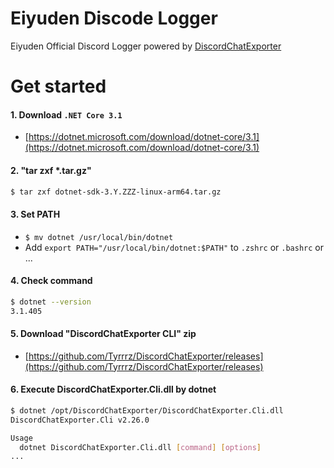 # Eiyuden Discode Logger
Eiyuden Official Discord Logger powered by [DiscordChatExporter](https://github.com/Tyrrrz/DiscordChatExporter)

# Get started
#### 1. Download `.NET Core 3.1`
- [https://dotnet.microsoft.com/download/dotnet-core/3.1](https://dotnet.microsoft.com/download/dotnet-core/3.1)

#### 2. "tar zxf *.tar.gz"

```sh
$ tar zxf dotnet-sdk-3.Y.ZZZ-linux-arm64.tar.gz
```

#### 3. Set PATH
- `$ mv dotnet /usr/local/bin/dotnet`
- Add `export PATH="/usr/local/bin/dotnet:$PATH"` to `.zshrc` or `.bashrc` or ...

#### 4. Check command

```sh
$ dotnet --version
3.1.405
```

#### 5. Download "DiscordChatExporter CLI" zip
- [https://github.com/Tyrrrz/DiscordChatExporter/releases](https://github.com/Tyrrrz/DiscordChatExporter/releases)

#### 6. Execute DiscordChatExporter.Cli.dll by dotnet

```sh
$ dotnet /opt/DiscordChatExporter/DiscordChatExporter.Cli.dll
DiscordChatExporter.Cli v2.26.0

Usage
  dotnet DiscordChatExporter.Cli.dll [command] [options]
...
```
